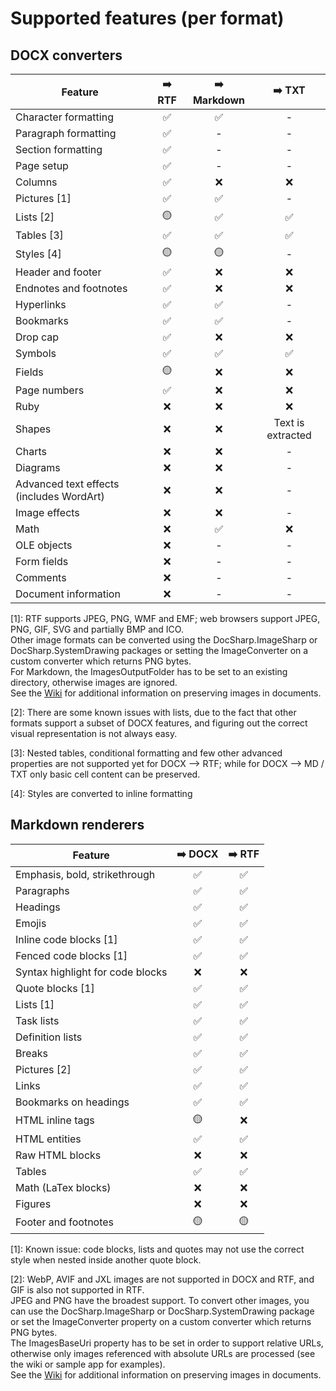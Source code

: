 # Supported features (per format)

## DOCX converters

| Feature       | ➡️ RTF | ➡️ Markdown | ➡️ TXT |
| ------------- | :-----: | :---------: | :-----: |
| Character formatting | ✅ | ✅ | - |
| Paragraph formatting | ✅ | - | - |
| Section formatting   | ✅ | - | - |
| Page setup   | ✅ | - | - |
| Columns | ✅ | ❌ | ❌ |
| Pictures [1] | ✅ | ✅ | - |
| Lists [2]    | 🟡 | ✅ | ✅ |
| Tables [3]  | ✅ | ✅ | ✅ |
| Styles [4] | 🟡 | 🟡 | - |
| Header and footer | ✅ | ❌ | ❌ |
| Endnotes and footnotes | ✅ | ❌ | ❌ |
| Hyperlinks | ✅ | ✅ | - |
| Bookmarks | ✅ | ✅ | - |
| Drop cap | ✅ | ❌ | ❌ |
| Symbols | ✅ | ✅ | ✅ |
| Fields | 🟡 | ❌ | ❌ |
| Page numbers | ✅ | ❌ | ❌ |
| Ruby | ❌ | ❌ | ❌ |
| Shapes | ❌ | ❌ | Text is extracted |
| Charts | ❌ | ❌ | - |
| Diagrams | ❌ | ❌ | - |
| Advanced text effects (includes WordArt) | ❌ | ❌ | - |
| Image effects | ❌ | ❌ | - |
| Math | ❌ | ✅ | ❌ |
| OLE objects | ❌ | - | - |
| Form fields | ❌ | - | - |
| Comments | ❌ | - | - |
| Document information | ❌ | - | - |

[1]: RTF supports JPEG, PNG, WMF and EMF; web browsers support JPEG, PNG, GIF, SVG and partially BMP and ICO.  
Other image formats can be converted using the DocSharp.ImageSharp or DocSharp.SystemDrawing packages or setting the ImageConverter on a custom converter which returns PNG bytes.  
For Markdown, the ImagesOutputFolder has to be set to an existing directory, otherwise images are ignored.  
See the [Wiki](https://github.com/manfromarce/DocSharp/wiki) for additional information on preserving images in documents.

[2]: There are some known issues with lists, due to the fact that other formats support a subset of DOCX features, and figuring out the correct visual representation is not always easy.

[3]: Nested tables, conditional formatting and few other advanced properties are not supported yet for DOCX --> RTF; while for DOCX --> MD / TXT only basic cell content can be preserved.

[4]: Styles are converted to inline formatting  

## Markdown renderers

| Feature       | ➡️ DOCX | ➡️ RTF |
| ------------- | :-----: | :-----: |
| Emphasis, bold, strikethrough | ✅ | ✅ |
| Paragraphs | ✅ | ✅ |
| Headings | ✅ | ✅ |
| Emojis | ✅ | ✅ |
| Inline code blocks [1] | ✅ | ✅ |
| Fenced code blocks [1] | ✅ | ✅ |
| Syntax highlight for code blocks | ❌ | ❌ |
| Quote blocks [1] | ✅ | ✅ |
| Lists [1] | ✅ | ✅ |
| Task lists | ✅ | ✅ |
| Definition lists | ✅ | ✅ |
| Breaks | ✅ | ✅ |
| Pictures [2] | ✅ | ✅ |
| Links | ✅ | ✅ |
| Bookmarks on headings | ✅ | ✅ |
| HTML inline tags | 🟡 | ❌ |
| HTML entities | ✅ | ✅ |
| Raw HTML blocks | ❌ | ❌ |
| Tables | ✅ | ✅ |
| Math (LaTex blocks) | ❌ | ❌ |
| Figures | ❌ | ❌ |
| Footer and footnotes | 🟡 | 🟡 |

[1]: Known issue: code blocks, lists and quotes may not use the correct style when nested inside another quote block.  

[2]: WebP, AVIF and JXL images are not supported in DOCX and RTF, and GIF is also not supported in RTF.  
JPEG and PNG have the broadest support. To convert other images, you can use the DocSharp.ImageSharp or DocSharp.SystemDrawing package or set the ImageConverter property on a custom converter which returns PNG bytes.  
The ImagesBaseUri property has to be set in order to support relative URLs, otherwise only images referenced with absolute URLs are processed (see the wiki or sample app for examples).  
See the [Wiki](https://github.com/manfromarce/DocSharp/wiki) for additional information on preserving images in documents.